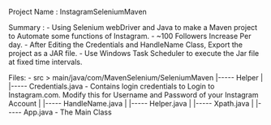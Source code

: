 Project Name : 
	InstagramSeleniumMaven


Summary : 
	- Using Selenium webDriver and Java to make a Maven project to Automate some functions of Instagram.
	- ~100 Followers Increase Per day.
	- After Editing the Credentials and HandleName Class, Export the project as a JAR file.
	- Use Windows Task Scheduler to execute the Jar file at fixed time intervals.


Files:
	- src > main/java/com/MavenSelenium/SeleniumMaven
	|----- Helper
	|		|----- Credentials.java - Contains login credentials to Login to Instagram.com. Modify this for Username and Password of your Instagram Account 
	|		|----- HandleName.java
	|		|----- Helper.java
	|		|----- Xpath.java
	|
	|----- App.java - The Main Class